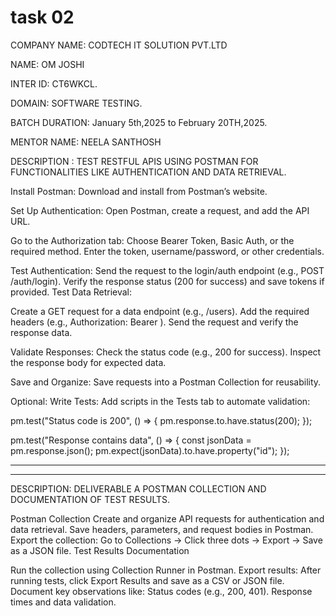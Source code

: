 # task 02

COMPANY NAME: CODTECH IT SOLUTION PVT.LTD

NAME: OM JOSHI

INTER ID: CT6WKCL.

DOMAIN: SOFTWARE TESTING.

BATCH DURATION: January 5th,2025 to February 20TH,2025.

MENTOR NAME: NEELA SANTHOSH

DESCRIPTION : TEST RESTFUL APIS USING POSTMAN FOR FUNCTIONALITIES LIKE AUTHENTICATION AND DATA RETRIEVAL.

Install Postman:
Download and install from Postman’s website.

Set Up Authentication:
Open Postman, create a request, and add the API URL.

Go to the Authorization tab:
Choose Bearer Token, Basic Auth, or the required method.
Enter the token, username/password, or other credentials.

Test Authentication:
Send the request to the login/auth endpoint (e.g., POST /auth/login).
Verify the response status (200 for success) and save tokens if provided.
Test Data Retrieval:

Create a GET request for a data endpoint (e.g., /users).
Add the required headers (e.g., Authorization: Bearer <token>).
Send the request and verify the response data.

Validate Responses:
Check the status code (e.g., 200 for success).
Inspect the response body for expected data.

Save and Organize:
Save requests into a Postman Collection for reusability.

Optional: Write Tests:
Add scripts in the Tests tab to automate validation:

pm.test("Status code is 200", () => {
    pm.response.to.have.status(200);
});

pm.test("Response contains data", () => {
    const jsonData = pm.response.json();
    pm.expect(jsonData).to.have.property("id");
});

-------------------------------------------------------------------------------------------
-----------------------------------------------------------------------------
DESCRIPTION: DELIVERABLE A POSTMAN COLLECTION AND DOCUMENTATION OF TEST RESULTS.

Postman Collection
Create and organize API requests for authentication and data retrieval.
Save headers, parameters, and request bodies in Postman.
Export the collection:
Go to Collections → Click three dots → Export → Save as a JSON file.
Test Results Documentation

Run the collection using Collection Runner in Postman.
Export results:
After running tests, click Export Results and save as a CSV or JSON file.
Document key observations like:
Status codes (e.g., 200, 401).
Response times and data validation.
